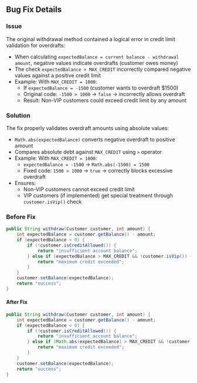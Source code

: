 ## Bug Fix Details

### Issue
The original withdrawal method contained a logical error in credit limit validation for overdrafts:
- When calculating `expectedBalance = current balance - withdrawal amount`, negative values indicate overdrafts (customer owes money)
- The check `expectedBalance > MAX_CREDIT` incorrectly compared negative values against a positive credit limit
- Example: With `MAX_CREDIT = 1000`:
    - If `expectedBalance = -1500` (customer wants to overdraft $1500)
    - Original code: `-1500 > 1000` → `false` → incorrectly allows overdraft
    - Result: Non-VIP customers could exceed credit limit by any amount

### Solution
The fix properly validates overdraft amounts using absolute values:
- `Math.abs(expectedBalance)` converts negative overdraft to positive amount
- Compares absolute debt against `MAX_CREDIT` using `>` operator
- Example: With `MAX_CREDIT = 1000`:
    - `expectedBalance = -1500` → `Math.abs(-1500) = 1500`
    - Fixed code: `1500 > 1000` → `true` → correctly blocks excessive overdraft
- Ensures:
    - Non-VIP customers cannot exceed credit limit
    - VIP customers (if implemented) get special treatment through `customer.isVip()` check

### Before Fix
```java
public String withdraw(Customer customer, int amount) {
    int expectedBalance = customer.getBalance() - amount;
    if (expectedBalance < 0) {
        if (!customer.isCreditAllowed()) {
            return "insufficient account balance";
        } else if (expectedBalance > MAX_CREDIT && !customer.isVip()) {
            return "maximum credit exceeded";
        }
    }
    customer.setBalance(expectedBalance);
    return "success";
}
```
#### After Fix
```java
public String withdraw(Customer customer, int amount) {
    int expectedBalance = customer.getBalance() - amount;
    if (expectedBalance < 0) {
        if (!customer.isCreditAllowed()) {
            return "insufficient account balance";
        } else if (Math.abs(expectedBalance) > MAX_CREDIT && !customer.isVip()) {
            return "maximum credit exceeded";
        }
    }
    customer.setBalance(expectedBalance);
    return "success";
}
```
